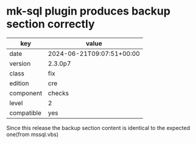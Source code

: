 [//]: # (werk v2)
# mk-sql plugin produces backup section correctly

key        | value
---------- | ---
date       | 2024-06-21T09:07:51+00:00
version    | 2.3.0p7
class      | fix
edition    | cre
component  | checks
level      | 2
compatible | yes

Since this release the backup section content is identical 
to the expected one(from mssql.vbs)
